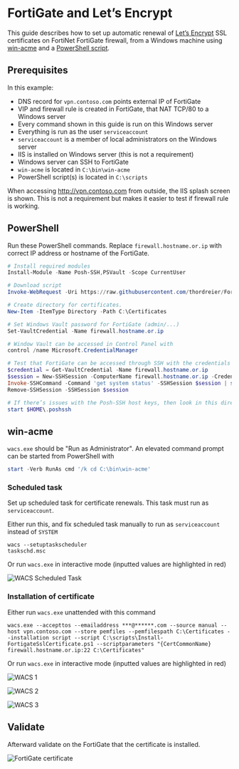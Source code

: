 # FortiGate and Let’s Encrypt

This guide describes how to set up automatic renewal of [Let’s Encrypt](https://letsencrypt.org/) SSL certificates on FortiNet FortiGate firewall, from a Windows machine using [win-acme](https://www.win-acme.com/) and a [PowerShell script](https://raw.githubusercontent.com/thordreier/FortiGatePowerShellScripts/main/Install-FortigateSslCertificate/Install-FortigateSslCertificate.ps1).


## Prerequisites

In this example:
- DNS record for `vpn.contoso.com` points external IP of FortiGate
- VIP and firewall rule is created in FortiGate, that NAT TCP/80 to a Windows server
- Every command shown in this guide is run on this Windows server
- Everything is run as the user `serviceaccount`
- `serviceaccount` is a member of local administrators on the Windows server
- IIS is installed on Windows server (this is not a requirement)
- Windows server can SSH to FortiGate
- `win-acme` is located in `C:\bin\win-acme`
- PowerShell script(s) is located in `C:\scripts`

When accessing http://vpn.contoso.com from outside, the IIS splash screen is shown. This is not a requirement but makes it easier to test if firewall rule is working.


## PowerShell

Run these PowerShell commands. Replace `firewall.hostname.or.ip` with correct IP address or hostname of the FortiGate.

```powershell
# Install required modules
Install-Module -Name Posh-SSH,PSVault -Scope CurrentUser

# Download script
Invoke-WebRequest -Uri https://raw.githubusercontent.com/thordreier/FortiGatePowerShellScripts/main/Install-FortigateSslCertificate/Install-FortigateSslCertificate.ps1 -OutFile C:\scripts\Install-FortigateSslCertificate.ps1

# Create directory for certificates.
New-Item -ItemType Directory -Path C:\Certificates

# Set Windows Vault password for FortiGate (admin/...)
Set-VaultCredential -Name firewall.hostname.or.ip

# Window Vault can be accessed in Control Panel with
control /name Microsoft.CredentialManager

# Test that FortiGate can be accessed through SSH with the credentials stored in Windows Vault
$credential = Get-VaultCredential -Name firewall.hostname.or.ip
$session = New-SSHSession -ComputerName firewall.hostname.or.ip -Credential $credential -Port 22
Invoke-SSHCommand -Command 'get system status' -SSHSession $session | select -ExpandProperty Output
Remove-SSHSession -SSHSession $session

# If there’s issues with the Posh-SSH host keys, then look in this directory
start $HOME\.poshssh
```


## win-acme

`wacs.exe` should be "Run as Administrator".
An elevated command prompt can be started from PowerShell with

```powershell
start -Verb RunAs cmd '/k cd C:\bin\win-acme'
```


### Scheduled task

Set up scheduled task for certificate renewals. This task must run as `serviceaccount`.

Either run this, and fix scheduled task manually to run as `serviceaccount` instead of `SYSTEM`

```
wacs --setuptaskscheduler
taskschd.msc
```

Or run `wacs.exe` in interactive mode (inputted values are highlighted in red)

![WACS Scheduled Task](images/wacs-scheduled-task.png)


### Installation of certificate

Either run `wacs.exe` unattended with this command

```
wacs.exe --accepttos --emailaddress ***@******.com --source manual --host vpn.contoso.com --store pemfiles --pemfilespath C:\Certificates --installation script --script C:\scripts\Install-FortigateSslCertificate.ps1 --scriptparameters "{CertCommonName} firewall.hostname.or.ip:22 C:\Certificates"
```

Or run `wacs.exe` in interactive mode (inputted values are highlighted in red)

![WACS 1](images/wacs-1.png)

![WACS 2](images/wacs-2.png)

![WACS 3](images/wacs-3.png)


## Validate

Afterward validate on the FortiGate that the certificate is installed.

![FortiGate certificate](images/fortigate-certificate.png)
